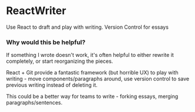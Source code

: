 # ReactWriter

Use React to draft and play with writing. Version Control for essays

### Why would this be helpful?

If something I wrote doesn't work, it's often helpful to either rewrite it completely, or start reorganizing the pieces.

React + Git provide a fantastic framework (but horrible UX) to play with writing - move components/paragraphs around, use version control to save previous writing instead of deleting it.

This could be a better way for teams to write - forking essays, merging paragraphs/sentences.



